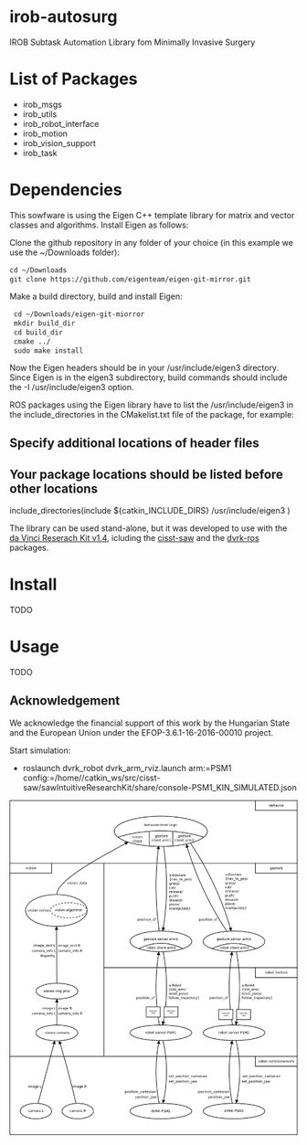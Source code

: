 # irob-autosurg
IROB Subtask Automation Library fom Minimally Invasive Surgery

# List of Packages
* irob_msgs
* irob_utils
* irob_robot_interface
* irob_motion
* irob_vision_support
* irob_task

# Dependencies
This sowfware is using the Eigen C++ template library for matrix and vector classes and algorithms. Install Eigen as follows:

Clone the github repository in any folder of your choice (in this example we use the ~/Downloads folder):

    cd ~/Downloads
    git clone https://github.com/eigenteam/eigen-git-mirror.git

Make a build directory, build and install Eigen:

     cd ~/Downloads/eigen-git-miorror
     mkdir build_dir
     cd build_dir
     cmake ../
     sudo make install

Now the Eigen headers should be in your /usr/include/eigen3 directory. Since Eigen is in the eigen3 subdirectory, build commands should include the -I /usr/include/eigen3 option.

ROS packages using the Eigen library have to list the /usr/include/eigen3 in the include_directories in the CMakelist.txt file of the package, for example:

## Specify additional locations of header files
## Your package locations should be listed before other locations
include_directories(include ${catkin_INCLUDE_DIRS} 
      /usr/include/eigen3
)

The library can be used stand-alone, but it was developed to use with the [da Vinci Reserach Kit v1.4](https://github.com/jhu-dvrk/sawIntuitiveResearchKit/wiki), icluding the [cisst-saw](https://github.com/jhu-cisst/cisst/wiki/Compiling-cisst-and-SAW-with-CMake#13-building-using-catkin-build-tools-for-ros) and the [dvrk-ros](https://github.com/jhu-dvrk/sawIntuitiveResearchKit/wiki/CatkinBuild#dvrk-ros) packages.

# Install
TODO

# Usage
TODO


## Acknowledgement
We acknowledge the financial support of this work by the Hungarian State and the European Union under the  EFOP-3.6.1-16-2016-00010 project.


Start simulation: 
* roslaunch dvrk_robot dvrk_arm_rviz.launch arm:=PSM1 config:=/home/<USERNAME>/catkin_ws/src/cisst-saw/sawIntuitiveResearchKit/share/console-PSM1_KIN_SIMULATED.json

![alt tag](docs/irob-autosurg-blockdiagram_v3.png)
